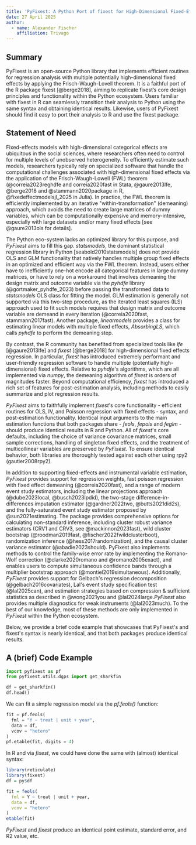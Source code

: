 ```yaml
---
title: 'PyFixest: A Python Port of fixest for High-Dimensional Fixed-Effects Regression'
date: 27 April 2025
author:
  - name: Alexander Fischer
    affiliation: Trivago
---
```



## Summary

PyFixest is an open-source Python library that implements efficient routines for regression analysis with multiple potentially high-dimensional fixed effects by applying the Frisch-Waugh-Lovell theorem. It is a faithful port of the R package fixest [@berge2018], aiming to replicate fixest’s core design principles and functionality within the Python ecosystem. Users familiar with fixest in R can seamlessly transition their analysis to Python using the same syntax and obtaining identical results. Likewise, users of PyFixest should find it easy to port their analysis to R and use the fixest package.

## Statement of Need

Fixed-effects models with high-dimensional categorical effects are ubiquitous in the social sciences, where researchers often need to control for multiple levels of unobserved heterogeneity. To efficiently estimate such models, researchers typically rely on specialized software that handle the computational challenges associated with high-dimensional fixed effects via the application of the Frisch-Waugh-Lowell (FWL) theorem (@correia2023reghdfe and correia2020fast in Stata, @gaure2013lfe, @berge2018 and @stammann2020package in R, @fixedeffectmodelsjl_2025 in Julia). In practice, the FWL theorem is efficiently implemented by an iterative "within-transformation" (demeaning) approach, which avoids the need to create large matrices of dummy variables, which can be computationally expensive and memory-intensive, especially with large datasets and/or many fixed effects [see @gaure2013ols for details].

The Python eco-system lacks an optimized library for this purpose, and *PyFixest* aims to fill this gap. *statsmodels*, the dominant statistical regression library in Python [seabold2010statsmodels] does not provide OLS and GLM functionality that natively handles multiple group fixed effects in an optimized and efficient way via the FWL theorem. Instead, users either have to inefficiently one-hot encode all categorical features in large dummy matrices, or have to rely on a workaround that involves demeaning the design matrix and outcome variable via the *pyhdfe* library (@gortmaker_pyhdfe_2023) before passing the transformed data to *statsmodels* OLS class for fitting the model. GLM estimation is generally not supported via this two-step procedure, as the iterated least squares (ILS) approach used to fit such models requires that design matrix and outcome variable are demeand in every iteration (@correia2020fast, stammann2017fast). Another package, *linearmodels*  provides a class for estimating linear models with multiple fixed effects, *AbsorbingLS*, which calls *pyhdfe* to perform the demeaning step.

By contrast, the R community has benefited from specialized tools like *lfe* [@gaure2013lfe] and *fixest* [@berge2018] for high-dimensional fixed effects regression. In particular, *fixest* has introduced extremely performant and user-friendly regression software to handle multiple (potentially high-dimensional) fixed effects. Relative to *pyhdfe*'s algorithms, which are all implemented via *numpy*, the demeaning algorithm of *fixest* is orders of magnitudes faster. Beyond computational efficiency, *fixest* has introduced a rich set of features for post-estimation analysis, including methods to easily summarize and plot regression results.

*PyFixest* aims to faithfully implement *fixest*'s core functionality - efficient routines for OLS, IV, and Poisson regression with fixed effects - syntax, and post-estimation functionality. Identical input arguments to the main estimation functions that both packages share - *feols*, *fepois* and *feglm* - should produce identical results in R and Python. All of *fixest*'s core defaults, including the choice of variance covariance matrices, small sample corrections, handling of singleton fixed effects, and the treatment of multicollinear variables are preserved by *PyFixest*. To ensure identical behavior, both libraries are thoroughly tested against each other using rpy2 (gautier2008rpy2).

In addition to supporting fixed-effects and instrumental variable estimation, *PyFixest* provides support for regression weights, fast poisson regression with fixed effect demeaning (@correia2020fast), and a range of modern event study estimators, including the linear projections approach (@dube2023local, @busch2023lpdid), the two-stage difference-in-differences imputation estimator (@gardner2022two, @butts2021did2s), and the fully-saturated event study estimator proposed by @sun2021estimating. The package provides comprehensive options for calculating non-standard inference, including cluster robust variance estimators (CRV1 and CRV3, see @mackinnon2023fast), wild cluster bootstrap (@roodman2019fast, @fischer2022fwildclusterboot), randomization inference (@hess2017randomization), and the causal cluster variance estimator (@abadie2023should). PyFixest also implements methods to control the family-wise error rate by implementing the Romano-Wolf correction (@clarke2020romano and @romano2005exact), and enables users to compute simultaneous confidence bands through a multiplier bootstrap approach (@montiel2019simultaneous). Additionally, *PyFixest* provides support for Gelbach's regression decomposition (@gelbach2016covariates), Lal's event study specification test (@lal2025can), and estimation strategies based on compression & sufficient statistics as described in
@wong2021you and @lal2024large.*PyFixest* also provides multiple diagnostics for weak instruments (@lal2023much). To the best of our knowledge, most of these methods are only implemented in *PyFixest* within the Python ecosystem.

Below, we provide a brief code example that showcases that PyFixest's and fixest's syntax is nearly identical, and that both packages produce identical results.

## A (brief) Code Example


```python
import pyfixest as pf
from pyfixest.utils.dgps import get_sharkfin

df = get_sharkfin()
df.head()
```

We can fit a simple regression model via the *pf.feols()* function:

```python
fit = pf.feols(
  fml = "Y ~ treat | unit + year",
  data = df,
  vcov = "hetero"
)
pf.etable(fit, digits = 4)
```

In R and via *fixest*, we could have done the same with (almost) identical syntax:

```r
library(reticulate)
library(fixest)
df = py$df

fit = feols(
  fml = Y ~ treat | unit + year,
  data = df,
  vcov = "hetero"
)
etable(fit)
```
*PyFixest* and *fixest* produce an identical point estimate, standard error, and R2 value, etc.
